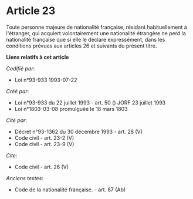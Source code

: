 # Article 23

Toute personne majeure de nationalité française, résidant habituellement à l'étranger, qui acquiert volontairement une
nationalité étrangère ne perd la nationalité française que si elle le déclare expressément, dans les conditions prévues aux
articles 26 et suivants du présent titre.

**Liens relatifs à cet article**

_Codifié par_:

  - Loi n°93-933 1993-07-22

_Créé par_:

  - Loi n°93-933 du 22 juillet 1993 - art. 50 () JORF 23 juillet 1993
  - Loi n°1803-03-08 promulguée le 18 mars 1803

_Cité par_:

  - Décret n°93-1362 du 30 décembre 1993 - art. 28 (V)
  - Code civil - art. 23-2 (V)
  - Code civil - art. 23-9 (V)

_Cite_:

  - Code civil - art. 26 (V)

_Anciens textes_:

  - Code de la nationalité française. - art. 87 (Ab)
